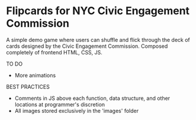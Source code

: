 # Flipcards for NYC Civic Engagement Commission

A simple demo game where users can shuffle and flick through the deck of cards designed by the Civic Engagement Commission. Composed completely of frontend HTML, CSS, JS.

TO DO
- More animations

BEST PRACTICES
- Comments in JS above each function, data structure, and other locations at programmer's discretion
- All images stored exclusively in the 'images' folder
